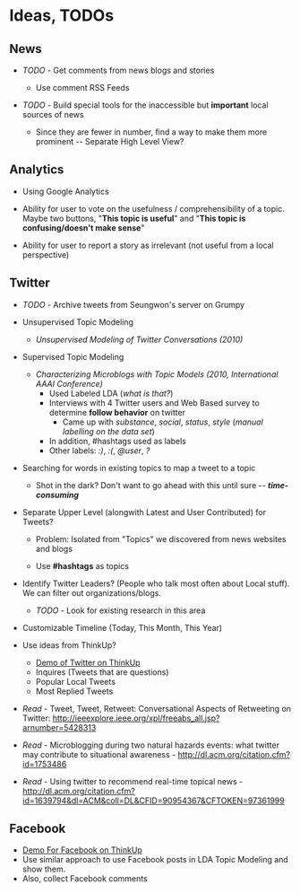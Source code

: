 # Ideas, TODOs

## News

* *TODO* - Get comments from news blogs and stories    
    * Use comment RSS Feeds   

* *TODO* - Build special tools for the inaccessible but **important** local sources of news      
    * Since they are fewer in number, find a way to make them more prominent -- Separate High Level View?   

## Analytics

* Using Google Analytics  

* Ability for user to vote on the usefulness / comprehensibility of a topic. Maybe two buttons, "**This topic is useful**" and "**This topic is confusing/doesn't make sense**"   

* Ability for user to report a story as irrelevant (not useful from a local perspective)  


## Twitter

* *TODO* - Archive tweets from Seungwon's server on Grumpy

* Unsupervised Topic Modeling
  * *Unsupervised Modeling of Twitter Conversations (2010)*   

            
* Supervised Topic Modeling   
    * *Characterizing Microblogs with Topic Models (2010, International AAAI Conference)*   
        * Used Labeled LDA  (*what is that?*)
        * Interviews with 4 Twitter users and Web Based survey to determine **follow behavior** on twitter  
            * Came up with *substance*, *social*, *status*, *style* (*manual labelling on the data set*)  
        * In addition, #hashtags used as labels
        * Other labels: *:)*, *:(*, *@user*, *?*

* Searching for words in existing topics to map a tweet to a topic    
    * Shot in the dark? Don't want to go ahead with this until sure -- ***time-consuming***

* Separate Upper Level (alongwith Latest and User Contributed) for Tweets?    
    * Problem: Isolated from "Topics" we discovered from news websites and blogs

    * Use **#hashtags** as topics

* Identify Twitter Leaders? (People who talk most often about Local stuff). We can filter out organizations/blogs.  
    * *TODO* - Look for existing research in this area   


* Customizable Timeline (Today, This Month, This Year)  


* Use ideas from ThinkUp?  
    * [Demo of Twitter on ThinkUp](http://expertlabs.aaas.org/thinkup01/?u=whitehouse&n=twitter)
    * Inquires (Tweets that are questions)
    * Popular Local Tweets
    * Most Replied Tweets

* *Read* - Tweet, Tweet, Retweet: Conversational Aspects of Retweeting on Twitter: http://ieeexplore.ieee.org/xpl/freeabs_all.jsp?arnumber=5428313

* *Read* - 
Microblogging during two natural hazards events: what twitter may contribute to situational awareness - http://dl.acm.org/citation.cfm?id=1753486

* *Read* - Using twitter to recommend real-time topical news - http://dl.acm.org/citation.cfm?id=1639794&dl=ACM&coll=DL&CFID=90954367&CFTOKEN=97361999

## Facebook

* [Demo For Facebook on ThinkUp](http://expertlabs.aaas.org/thinkup01/?u=The+White+House&n=facebook+page)
* Use similar approach to use Facebook posts in LDA Topic Modeling and show them. 
* Also, collect Facebook comments
